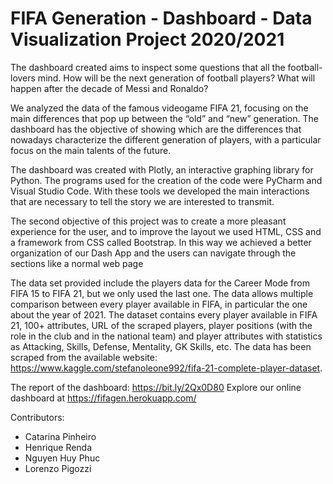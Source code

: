 # FIFA Generation - Dashboard - Data Visualization Project 2020/2021

The dashboard created aims to inspect some questions that all the football-lovers mind. How will be the next generation of football players? What will happen after the decade of Messi and Ronaldo? 

We analyzed the data of the famous videogame FIFA 21, focusing on the main differences that pop up between the “old” and “new” generation. The dashboard has the objective of showing which are the differences that nowadays characterize the different generation of players, with a particular focus on the main talents of the future. 

The dashboard was created with Plotly, an interactive graphing library for Python. The programs used for the creation of the code were PyCharm and Visual Studio Code. With these tools we developed the main interactions that are necessary to tell the story we are interested to transmit. 

The second objective of this project was to create a more pleasant experience for the user, and to improve the layout we used HTML, CSS and a framework from CSS called Bootstrap. In this way we achieved a better organization of our Dash App and the users can navigate through the sections like a normal web page

The data set provided include the players data for the Career Mode from FIFA 15 to FIFA 21, but we only used the last one. The data allows multiple comparison between every player available in FIFA, in particular the one about the year of 2021. The dataset contains every player available in FIFA 21, 100+ attributes, URL of the scraped players, player positions (with the role in the club and in the national team) and player attributes with statistics as Attacking, Skills, Defense, Mentality, GK Skills, etc. The data has been scraped from the available website: https://www.kaggle.com/stefanoleone992/fifa-21-complete-player-dataset.

The report of the dashboard: https://bit.ly/2Qx0D80
Explore our online dashboard at https://fifagen.herokuapp.com/


Contributors:
- Catarina Pinheiro
- Henrique Renda
- Nguyen Huy Phuc
- Lorenzo Pigozzi
